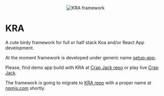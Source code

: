 <p align="center">
<img alt="KRA framework" src="https://avatars1.githubusercontent.com/u/52938933?s=400&u=fbb3079b40858aed4b91dbbd111addc0bac7ddcb&v=4" border="0" />
</p>

# KRA
A cute birdy framework for full or half stack Koa and/or React App development.

At the moment framework is developed under generic name [setup-app](http://github.com/maxim-andrews/setup-app-suite).

Please, find demo app build with KRA at [Crap Jack repo](http://github.com/maxim-andrews/crapjack) or play live [Crap Jack](https://crapjack.herokuapp.com/).

The framework is going to migrate to [KRA repo](/) with a proper name at [npmjs.com](https://www.npmjs.com/package/kra) shortly.
